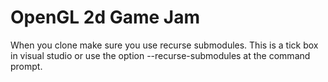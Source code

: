 # OpenGL 2d Game Jam

When you clone make sure you use recurse submodules.
This is a tick box in visual studio or use the option --recurse-submodules at the command prompt.
